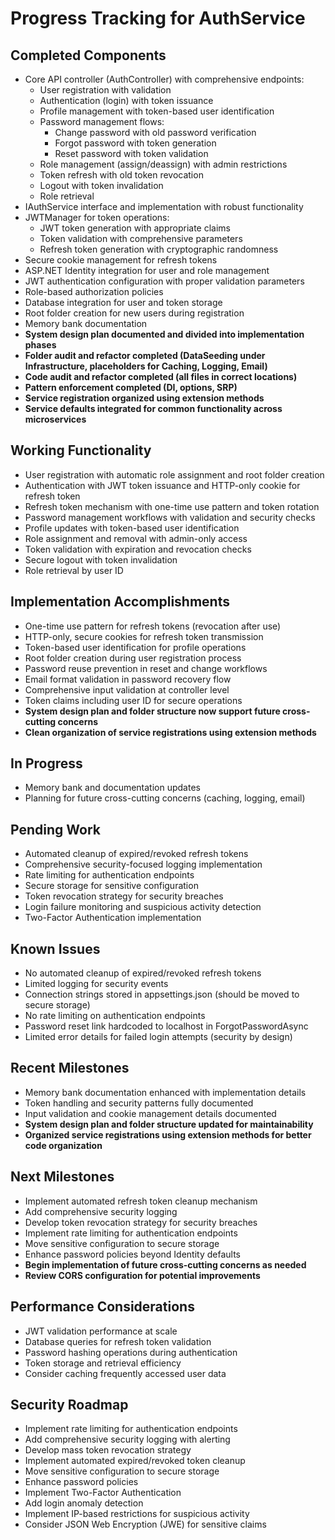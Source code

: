 # Progress Tracking for AuthService

## Completed Components
- Core API controller (AuthController) with comprehensive endpoints:
  - User registration with validation
  - Authentication (login) with token issuance
  - Profile management with token-based user identification
  - Password management flows:
    - Change password with old password verification
    - Forgot password with token generation
    - Reset password with token validation
  - Role management (assign/deassign) with admin restrictions
  - Token refresh with old token revocation
  - Logout with token invalidation
  - Role retrieval
- IAuthService interface and implementation with robust functionality
- JWTManager for token operations:
  - JWT token generation with appropriate claims
  - Token validation with comprehensive parameters
  - Refresh token generation with cryptographic randomness
- Secure cookie management for refresh tokens
- ASP.NET Identity integration for user and role management
- JWT authentication configuration with proper validation parameters
- Role-based authorization policies
- Database integration for user and token storage
- Root folder creation for new users during registration
- Memory bank documentation
- **System design plan documented and divided into implementation phases**
- **Folder audit and refactor completed (DataSeeding under Infrastructure, placeholders for Caching, Logging, Email)**
- **Code audit and refactor completed (all files in correct locations)**
- **Pattern enforcement completed (DI, options, SRP)**
- **Service registration organized using extension methods**
- **Service defaults integrated for common functionality across microservices**

## Working Functionality
- User registration with automatic role assignment and root folder creation
- Authentication with JWT token issuance and HTTP-only cookie for refresh token
- Refresh token mechanism with one-time use pattern and token rotation
- Password management workflows with validation and security checks
- Profile updates with token-based user identification
- Role assignment and removal with admin-only access
- Token validation with expiration and revocation checks
- Secure logout with token invalidation
- Role retrieval by user ID

## Implementation Accomplishments
- One-time use pattern for refresh tokens (revocation after use)
- HTTP-only, secure cookies for refresh token transmission
- Token-based user identification for profile operations
- Root folder creation during user registration process
- Password reuse prevention in reset and change workflows
- Email format validation in password recovery flow
- Comprehensive input validation at controller level
- Token claims including user ID for secure operations
- **System design plan and folder structure now support future cross-cutting concerns**
- **Clean organization of service registrations using extension methods**

## In Progress
- Memory bank and documentation updates
- Planning for future cross-cutting concerns (caching, logging, email)

## Pending Work
- Automated cleanup of expired/revoked refresh tokens
- Comprehensive security-focused logging implementation
- Rate limiting for authentication endpoints
- Secure storage for sensitive configuration
- Token revocation strategy for security breaches
- Login failure monitoring and suspicious activity detection
- Two-Factor Authentication implementation

## Known Issues
- No automated cleanup of expired/revoked refresh tokens
- Limited logging for security events
- Connection strings stored in appsettings.json (should be moved to secure storage)
- No rate limiting on authentication endpoints
- Password reset link hardcoded to localhost in ForgotPasswordAsync
- Limited error details for failed login attempts (security by design)

## Recent Milestones
- Memory bank documentation enhanced with implementation details
- Token handling and security patterns fully documented
- Input validation and cookie management details documented
- **System design plan and folder structure updated for maintainability**
- **Organized service registrations using extension methods for better code organization**

## Next Milestones
- Implement automated refresh token cleanup mechanism
- Add comprehensive security logging
- Develop token revocation strategy for security breaches
- Implement rate limiting for authentication endpoints
- Move sensitive configuration to secure storage
- Enhance password policies beyond Identity defaults
- **Begin implementation of future cross-cutting concerns as needed**
- **Review CORS configuration for potential improvements**

## Performance Considerations
- JWT validation performance at scale
- Database queries for refresh token validation
- Password hashing operations during authentication
- Token storage and retrieval efficiency
- Consider caching frequently accessed user data

## Security Roadmap
- Implement rate limiting for authentication endpoints
- Add comprehensive security logging with alerting
- Develop mass token revocation strategy
- Implement automated expired/revoked token cleanup
- Move sensitive configuration to secure storage
- Enhance password policies
- Implement Two-Factor Authentication
- Add login anomaly detection
- Implement IP-based restrictions for suspicious activity
- Consider JSON Web Encryption (JWE) for sensitive claims 